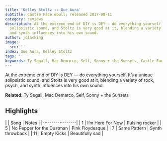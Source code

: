 ```yaml
---
title: 'Kelley Stoltz :: Que Aura'
subtitle: Castle Face &bull; released 2017-08-11
category: reviews
description: At the extreme end of DIY is DEY — do everything yourself. It’s a unique
  solipsistic sound, and Stoltz is very good at it, blending a variety of rock, psych,
  and synth influences into his own sound.
author: jclacking
image:
  src: ''
index: Que Aura, Kelley Stoltz
tags: ''
keywords: Ty Segall, Mac Demarco, Self, Sonny + the Sunsets, Castle Face
---
```

At the extreme end of DIY is DEY — do everything yourself. It’s a unique solipsistic sound, and Stoltz is very good at it, blending a variety of rock, psych, and synth influences into his own sound.<!--more-->

**Related**: Ty Segall, Mac Demarco, Self, Sonny + the Sunsets

## Highlights

| | Song | Notes |
|-+------+-------|
| 1 | I’m Here For Now | Pulsing rocker |
| 5 | No Pepper for the Dustman | Pink Floydesque |
| 7 | Same Pattern | Synth throwback |
| 11 | Empty Kicks | Beautifully sad |

